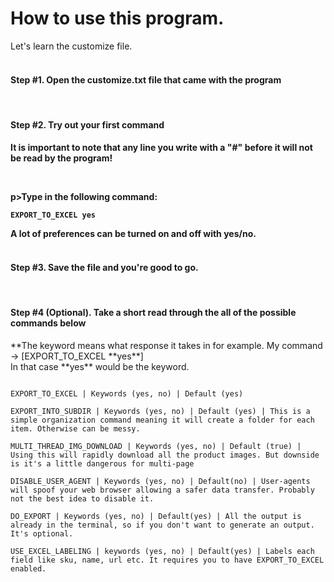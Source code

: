 # How to use this program.


<article>Let's learn the customize file.</article>


<br/>
<h4>Step #1. Open the customize.txt file that came with the program</h4>
<br/>


<h4>Step #2. Try out your first command<h4>


<strong>It is important to note that any line you write with a "#" before it will not be read by the program!</strong> 


<br/>


p>Type in the following command: </p>


```
EXPORT_TO_EXCEL yes
```


<article>A lot of preferences can be turned on and off with yes/no.</article>


<br/>


<h4>Step #3. Save the file and you're good to go.</h4>


<br/>


<h4>Step #4 (Optional). Take a short read through the all of the possible commands below</h4>


<article>**The keyword means what response it takes in for example. My command -> [EXPORT_TO_EXCEL **yes**]</article>


<article>In that case **yes** would be the keyword.</article>


```

EXPORT_TO_EXCEL | Keywords (yes, no) | Default (yes)

EXPORT_INTO_SUBDIR | Keywords (yes, no) | Default (yes) | This is a simple organization command meaning it will create a folder for each item. Otherwise can be messy.

MULTI_THREAD_IMG_DOWNLOAD | Keywords (yes, no) | Default (true) | Using this will rapidly download all the product images. But downside is it's a little dangerous for multi-page

DISABLE_USER_AGENT | Keywords (yes, no) | Default(no) | User-agents will spoof your web browser allowing a safer data transfer. Probably not the best idea to disable it.

DO_EXPORT | Keywords (yes, no) | Default(yes) | All the output is already in the terminal, so if you don't want to generate an output. It's optional.

USE_EXCEL_LABELING | keywords (yes, no) | Default(yes) | Labels each field like sku, name, url etc. It requires you to have EXPORT_TO_EXCEL enabled.
```